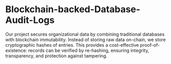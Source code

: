 # Blockchain-backed-Database-Audit-Logs
Our project secures organizational data by combining traditional databases with blockchain immutability. Instead of storing raw data on-chain, we store cryptographic hashes of entries. This provides a cost-effective proof-of-existence: records can be verified by re-hashing, ensuring integrity, transparency, and protection against tampering.
